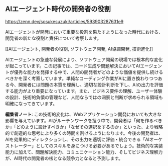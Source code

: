 ## AIエージェント時代の開発者の役割

https://zenn.dev/sosukesuzuki/articles/593903287631e9

AIエージェントが開発において重要な役割を果たすようになった時代における、開発者の新たな役割と責任について考察します。

[[AIエージェント, 開発者の役割, ソフトウェア開発, AI協調開発, 技術進化]]

AIエージェントの急速な発展により、ソフトウェア開発の現場では根本的な変化が起こっています。この記事では、コード生成や問題解決においてAIエージェントが優秀な能力を発揮する中で、人間の開発者がどのような価値を提供し続けるべきかを深く考察しています。単純なコーディング作業がAIに置き換わりつつある今、開発者には問題の本質を理解し、適切な設計判断を下し、AIの出力を評価する能力がより重要になっています。また、ビジネス要件の理解、ユーザー体験の設計、技術的負債の管理など、人間ならではの洞察と判断が求められる領域も明確になってきています。

**編集者ノート**: この技術的変化は、Webアプリケーション開発においても大きな影響を与えています。AIがルーチンワークを担う中で、開発者は「何を作るべきか」「どのように設計すべきか」「なぜその選択をするのか」といった、より戦略的で創造的な思考により多くの時間を割けるようになります。今後の開発者は、AIを効果的にディレクションし、その出力を適切に評価・統合できる「AIオーケストレーター」としてのスキルを身につける必要があるでしょう。技術的な実装能力に加えて、問題解決能力、コミュニケーション能力、そしてビジネス理解力が、AI時代の開発者の核となる競争力となると予測します。